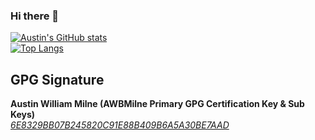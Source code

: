 ### Hi there 👋


[![Austin's GitHub stats](https://github-readme-stats.vercel.app/api?username=awbmilne&show_icons=true&theme=cobalt)](https://github.com/anuraghazra/github-readme-stats)\
[![Top Langs](https://github-readme-stats.vercel.app/api/top-langs/?username=awbmilne&layout=compact&show_icons=true&theme=cobalt)](https://github.com/anuraghazra/github-readme-stats)

## GPG Signature
**Austin William Milne (AWBMilne Primary GPG Certification Key & Sub Keys)** \
_[6E8329BB07B245820C91E88B409B6A5A30BE7AAD](https://keyserver.ubuntu.com/pks/lookup?op=get&search=0x6e8329bb07b245820c91e88b409b6a5a30be7aad)_

<!--
**Awbmilne/awbmilne** is a ✨ _special_ ✨ repository because its `README.md` (this file) appears on your GitHub profile.

Here are some ideas to get you started:

- 🔭 I’m currently working on ...
- 🌱 I’m currently learning ...
- 👯 I’m looking to collaborate on ...
- 🤔 I’m looking for help with ...
- 💬 Ask me about ...
- 📫 How to reach me: ...
- 😄 Pronouns: ...
- ⚡ Fun fact: ...
-->
